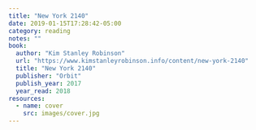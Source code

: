```yaml
---
title: "New York 2140"
date: 2019-01-15T17:28:42-05:00
category: reading
notes: ""
book:
  author: "Kim Stanley Robinson"
  url: "https://www.kimstanleyrobinson.info/content/new-york-2140"
  title: "New York 2140"
  publisher: "Orbit"
  publish_year: 2017
  year_read: 2018
resources:
  - name: cover
    src: images/cover.jpg
---
```


